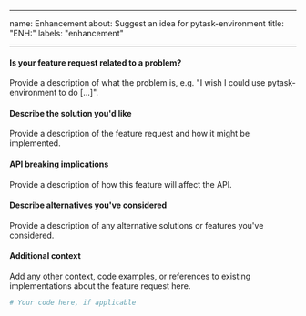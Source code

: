 ______________________________________________________________________

name: Enhancement about: Suggest an idea for pytask-environment title: "ENH:" labels:
"enhancement"

______________________________________________________________________

#### Is your feature request related to a problem?

Provide a description of what the problem is, e.g. "I wish I could use
pytask-environment to do \[...\]".

#### Describe the solution you'd like

Provide a description of the feature request and how it might be implemented.

#### API breaking implications

Provide a description of how this feature will affect the API.

#### Describe alternatives you've considered

Provide a description of any alternative solutions or features you've considered.

#### Additional context

Add any other context, code examples, or references to existing implementations about
the feature request here.

```python
# Your code here, if applicable
```
